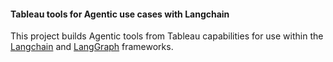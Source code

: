 #### Tableau tools for Agentic use cases with Langchain

This project builds Agentic tools from Tableau capabilities for use within the [Langchain](https://www.langchain.com/) and [LangGraph](https://langchain-ai.github.io/langgraph/tutorials/introduction/) frameworks.


